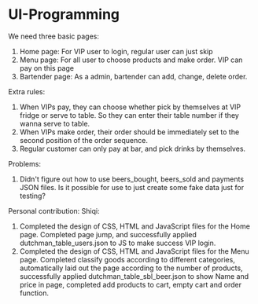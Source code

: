 # UI-Programming
We need three basic pages:
1. Home page: For VIP user to login, regular user can just skip
2. Menu page: For all user to choose products and make order. VIP can pay on this page
3. Bartender page: As a admin, bartender can add, change, delete order.

Extra rules:
1. When VIPs pay, they can choose whether pick by themselves at VIP fridge or serve to table. So they can enter their table number if they wanna serve to table.
2. When VIPs make order, their order should be immediately set to the second position of the order sequence.
3. Regular customer can only pay at bar, and pick drinks by themselves.

Problems:
1. Didn't figure out how to use beers_bought, beers_sold and payments JSON files. Is it possible for use to just create some fake data just for testing?

Personal contribution:
Shiqi:
1. Completed the design of CSS, HTML and JavaScript files for the Home page. Completed page jump, and successfully applied dutchman_table_users.json to JS to make success VIP login.
2. Completed the design of CSS, HTML and JavaScript files for the Menu page. Completed classify goods according to different categories, automatically laid out the page according to the number of products, successfully applied dutchman_table_sbl_beer.json to show Name and price in page, completed add products to cart, empty cart and order function.
